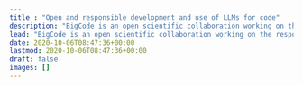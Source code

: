 ```yaml
---
title : "Open and responsible development and use of LLMs for code"
description: "BigCode is an open scientific collaboration working on the responsible development and use of large language models for code"
lead: "BigCode is an open scientific collaboration working on the responsible development of large language models for code"
date: 2020-10-06T08:47:36+00:00
lastmod: 2020-10-06T08:47:36+00:00
draft: false
images: []
---
```

